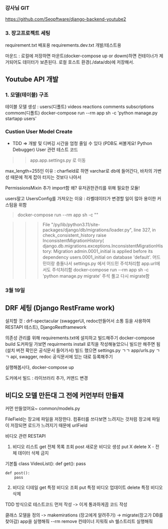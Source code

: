### 강사님 GIT
https://github.com/Seopftware/django-backend-youtube2

### 3. 장고프로젝트 세팅

requirement.txt 배포용
requirements.dev.txt 개발/테스트용


마운드 : 로컬에 저장하면 마운트(docker-compose up or dowm)하면 
    컨테이너가 제거되어도 데이터가 보존된다. 로컬 호스트 환경(./data/db)에 저장해서.


## Youtube API 개발

### 1. 모델(테이블) 구조

테이블 모델 생성 : users(디폴트) videos reactions comments subscriptions commom(디폴트)
docker-compose run --rm app sh -c 'python manage.py startapp users'


### Custion User Model Create
- TDD => 개발 및 디버깅 시간을 엄청 줄일 수 있다 (PDB도 써볼게요! Python Debugger)
    User 관련 테스트 코드

>>app.app.settings.py 로 이동

max_length=255인 이유 : charfield로 하면 varchar로 db에 들어간다, 바차의 가변성 때문에 적게 잡아 터지는 것보다 나아서


PermissionsMixin 추가 import함 왜? 유저권한관리를 위해 필요한 모듈!


users말고 UsersConfig를 가져오는 이유 : 라벨데이터가 변경할 일이 많아 용이한 커스텀을 위함

> docker-compose run --rm app sh -c ""


>>>   File "/py/lib/python3.11/site-packages/django/db/migrations/loader.py", line 327, in check_consistent_history
    raise InconsistentMigrationHistory(
django.db.migrations.exceptions.InconsistentMigrationHistory: Migration admin.0001_initial is applied before its dependency users.0001_initial on database 'default'.
어드민이랑 충돌나서 settings.py 에서 어드민 주석처리함 app.url에서도 주석처리함
docker-compose run --rm app sh -c 'python manage.py migrate'
주석 풀고 다시 migrate함

### 3월 19일
## DRF 세팅 (Django RestFrame work)
설치할 것 : drf-spectacular (swaggerUI, redoc만들어서 소통 등을 사용하여 RESTAPI 테스트), DjangoRestframework

의존성 관리를 위해 requirements.txt에 설치하고 빌드해주기
docker-compose build
도커파일 가보면 requirments install 로직을 작성해놓았으니 빌드만 해주면 됨
(설치 버전 확인은 공식문서 들어가서)
빌드 했으면 settings.py ㄱㄱ app/urls.py ㄱㄱ api, swagger, redoc 공식문서에 있는 대로 등록해주기

실행해봅시다, docker-compose up

도커에서 빌드 : 라이브러리 추가, 커맨드 변경



## 비디오 모델 만든대 그 전에 커먼부터 만들쟤

커먼 만들었어요~ common/models.py

FileField는 장고에 파일을 저장한다.
컴퓨터를 쓰다보면 느려지는 것처럼 장고에 파일이 저장되면 로드가 느려지기 때문에 urlField


비디오 관련 RESTAPI
1. 비디오 리스트
get 전체 목록 조회
post 새로운 비디오 생성
put X
delete X - 전체 데이터 삭제 금지

기본틀 
class VideoList():
    def get():
        pass

    def post():
        pass


2. 비디오 디테일
get 특정 비디오 조회
put 특정 비디오 업데이트
delete 특정 비디오 삭제

TDD 방식으로 테스트코드 먼저 작성 -> 이게 통과하게끔 코드 작성

클래스 모델을 정의 -> makemirations (장고에게 알려주기) -> migrate(장고가 DB를 찾아감)
app을 실행해줘 --rm remove 컨테이너 지워줘 sh 쉘스트리트 실행해줘

